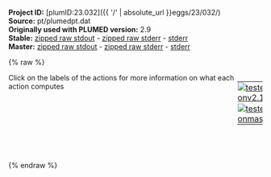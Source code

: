 **Project ID:** [plumID:23.032]({{ '/' | absolute_url }}eggs/23/032/)  
**Source:** pt/plumedpt.dat  
**Originally used with PLUMED version:** 2.9  
**Stable:** [zipped raw stdout](plumedpt.dat.plumed.stdout.txt.zip) - [zipped raw stderr](plumedpt.dat.plumed.stderr.txt.zip) - [stderr](plumedpt.dat.plumed.stderr)  
**Master:** [zipped raw stdout](plumedpt.dat.plumed_master.stdout.txt.zip) - [zipped raw stderr](plumedpt.dat.plumed_master.stderr.txt.zip) - [stderr](plumedpt.dat.plumed_master.stderr)  

{% raw %}
<div style="width: 100%; float:left">
<div style="width: 90%; float:left" id="value_details_data/pt/plumedpt.dat"> Click on the labels of the actions for more information on what each action computes </div>
<div style="width: 10%; float:left"><table><tr><td style="padding:1px"><a href="plumedpt.dat.plumed.stderr"><img src="https://img.shields.io/badge/v2.10-failed-red.svg" alt="tested onv2.10" /></a></td></tr><tr><td style="padding:1px"><a href="plumedpt.dat.plumed_master.stderr"><img src="https://img.shields.io/badge/master-failed-red.svg" alt="tested onmaster" /></a></td></tr></table></div></div>
<pre style="width=97%;">
<span class="plumedtooltip" style="color:green">WHOLEMOLECULES<span class="right">This action is used to rebuild molecules that can become split by the periodic boundary conditions. <a href="https://www.plumed.org/doc-master/user-doc/html/_w_h_o_l_e_m_o_l_e_c_u_l_e_s.html" style="color:green">More details</a><i></i></span></span> <span class="plumedtooltip">ENTITY0<span class="right">the atoms that make up a molecule that you wish to align<i></i></span></span>=1-272
<span style="display:none;" id="data/pt/plumedpt.dat">The WHOLEMOLECULES action with label <b></b> calculates something</span><span class="plumedtooltip" style="color:green">FIT_TO_TEMPLATE<span class="right">This action is used to align a molecule to a template. <a href="https://www.plumed.org/doc-master/user-doc/html/_f_i_t__t_o__t_e_m_p_l_a_t_e.html" style="color:green">More details</a><i></i></span></span> <span class="plumedtooltip">STRIDE<span class="right"> the frequency with which molecules are reassembled<i></i></span></span>=1 <span class="plumedtooltip">REFERENCE<span class="right">a file in pdb format containing the reference structure and the atoms involved in the CV<i></i></span></span>=reference3.pdb <span class="plumedtooltip">TYPE<span class="right"> the manner in which RMSD alignment is performed<i></i></span></span>=OPTIMAL
<b name="data/pt/plumedpt.datptm" onclick='showPath("data/pt/plumedpt.dat","data/pt/plumedpt.datptm","data/pt/plumedpt.datptm","brown")'>ptm</b>: <span class="plumedtooltip" style="color:green">PYTORCH_MODEL_CV<span class="right">This action is not part of PLUMED and was included by using a LOAD command <a href="https://www.plumed.org/doc-master/user-doc/html/_l_o_a_d.html" style="color:green">More details</a><i></i></span></span> FILE=plumedpt.pt ATOMS=1,5,13,14,7,10,11,12,15,17,23,24,19,25,27,44,45,29,32,33,42,35,40,37,38,46,48,54,55,50,56,58,71,72,60,63,66,67,68,73,75,95,96,77,80,81,94,83,85,92,86,90,88,97,99,114,115,101,104,106,110,116,118,124,125,120,126,128,136,137,130,133,134,135,138,140,143,144,145,147,150,151,152,162,164,165,159,156,153,166,168,175,176,170,173,177,179,186,187,181,184,188,190,193,194,195,197,217,218,199,202,205,208,210,211,214,219,229,231,232,226,223,220,233,243,245,246,240,237,234,247,257,259,260,254,251,248,261,263,270,271,265,268,272
<span class="plumedtooltip" style="color:green">PRINT<span class="right">Print quantities to a file. <a href="https://www.plumed.org/doc-master/user-doc/html/_p_r_i_n_t.html" style="color:green">More details</a><i></i></span></span> <span class="plumedtooltip">ARG<span class="right">the labels of the values that you would like to print to the file<i></i></span></span>=ptm.node-0,ptm.node-1 <span class="plumedtooltip">STRIDE<span class="right"> the frequency with which the quantities of interest should be output<i></i></span></span>=100 <span class="plumedtooltip">FILE<span class="right">the name of the file on which to output these quantities<i></i></span></span>=COLVAR
<span style="color:blue" class="comment">#DUMPDERIVATIVES ARG=ptm.* STRIDE=100 FILE=DERIVATIVES FMT=%15.4f</span>
<span style="color:blue" class="comment">#</span>
<span style="color:blue" class="comment"># XXX: add something which uses ptm derivatives (METAD, DUMPDERIVATIVES, ...)</span>
<span style="color:blue" class="comment"># XXX: otherwise Plumed does not allocate memory and PYTORCH_MODEL_CV breaks </span>
<span style="color:blue" class="comment">#</span>
<span style="color:blue" class="comment"># DUMPDERIVATIVES ARG=ptm.* STRIDE=100 FILE=DERIVATIVES FMT=%15.4f</span>
</pre>
{% endraw %}
